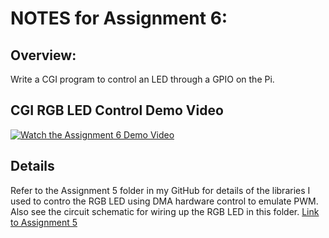 # NOTES for Assignment 6:

## Overview:

Write a CGI program to control an LED through a GPIO on the Pi.

## CGI RGB LED Control Demo Video 

[![Watch the Assignment 6 Demo Video](https://i.ytimg.com/vi/HCPrIspjUvw/2.jpg?time=1510109452416)](https://youtu.be/HCPrIspjUvw)


## Details

Refer to the Assignment 5 folder in my GitHub for details of the libraries I used to contro the RGB LED using DMA hardware control to emulate PWM.  Also see the circuit schematic for wiring up the RGB LED in this folder.  [Link to Assignment 5](https://github.com/wachenda/IOT_Sensors_Platforms_Communications-Class/tree/master/Assignment_5)
